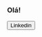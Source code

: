 ### Olá!

<!--
**BrunoMO47/BrunoMO47** is a ✨ _special_ ✨ repository because its `README.md` (this file) appears on your GitHub profile.

Here are some ideas to get you started:

- 🔭 I’m currently working on ...
- 🌱 Atualmente estou desenvolvendo minhas habilidades em SQL
- 👯 I’m looking to collaborate on ...
- 🤔 I’m looking for help with ...
- 💬 Ask me about ...
- 📫 How to reach me: ...
- 😄 Pronouns: ...
- ⚡ Fun fact: ...
-->
<!--Linkedin--><button type="button" mdbBtn color="li" class="waves-light" mdbWavesEffect><i class="fab fa-linkedin-in left"></i>Linkedin</button>
